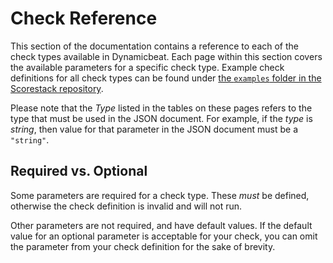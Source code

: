 Check Reference
===============

This section of the documentation contains a reference to each of the check types available in Dynamicbeat. Each page within this section covers the available parameters for a specific check type. Example check definitions for all check types can be found under [the `examples` folder in the Scorestack repository](https://github.com/scorestack/scorestack/tree/main/examples).

Please note that the _Type_ listed in the tables on these pages refers to the type that must be used in the JSON document. For example, if the _type_ is _string_, then value for that parameter in the JSON document must be a `"string"`.

Required vs. Optional
---------------------

Some parameters are required for a check type. These _must_ be defined, otherwise the check definition is invalid and will not run.

Other parameters are not required, and have default values. If the default value for an optional parameter is acceptable for your check, you can omit the parameter from your check definition for the sake of brevity.
